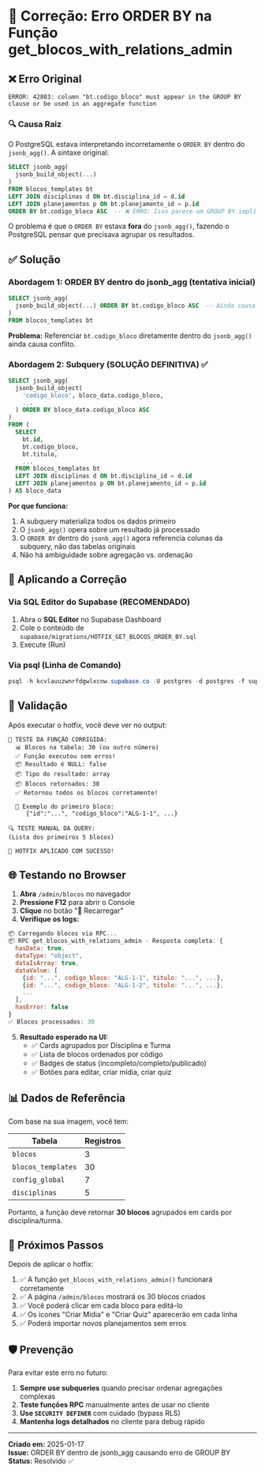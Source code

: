 # 🔧 Correção: Erro ORDER BY na Função get_blocos_with_relations_admin

## ❌ Erro Original

```
ERROR: 42803: column "bt.codigo_bloco" must appear in the GROUP BY clause or be used in an aggregate function
```

### 🔍 Causa Raiz

O PostgreSQL estava interpretando incorretamente o `ORDER BY` dentro do `jsonb_agg()`. A sintaxe original:

```sql
SELECT jsonb_agg(
  jsonb_build_object(...)
)
FROM blocos_templates bt
LEFT JOIN disciplinas d ON bt.disciplina_id = d.id
LEFT JOIN planejamentos p ON bt.planejamento_id = p.id
ORDER BY bt.codigo_bloco ASC  -- ❌ ERRO: Isso parece um GROUP BY implícito
```

O problema é que o `ORDER BY` estava **fora** do `jsonb_agg()`, fazendo o PostgreSQL pensar que precisava agrupar os resultados.

## ✅ Solução

### Abordagem 1: ORDER BY dentro do jsonb_agg (tentativa inicial)
```sql
SELECT jsonb_agg(
  jsonb_build_object(...) ORDER BY bt.codigo_bloco ASC  -- Ainda causa erro
)
FROM blocos_templates bt
```

**Problema:** Referenciar `bt.codigo_bloco` diretamente dentro do `jsonb_agg()` ainda causa conflito.

### Abordagem 2: Subquery (SOLUÇÃO DEFINITIVA) ✅

```sql
SELECT jsonb_agg(
  jsonb_build_object(
    'codigo_bloco', bloco_data.codigo_bloco,
    ...
  ) ORDER BY bloco_data.codigo_bloco ASC
) 
FROM (
  SELECT 
    bt.id,
    bt.codigo_bloco,
    bt.titulo,
    ...
  FROM blocos_templates bt
  LEFT JOIN disciplinas d ON bt.disciplina_id = d.id
  LEFT JOIN planejamentos p ON bt.planejamento_id = p.id
) AS bloco_data
```

**Por que funciona:**
1. A subquery materializa todos os dados primeiro
2. O `jsonb_agg()` opera sobre um resultado já processado
3. O `ORDER BY` dentro do `jsonb_agg()` agora referencia colunas da subquery, não das tabelas originais
4. Não há ambiguidade sobre agregação vs. ordenação

## 🚀 Aplicando a Correção

### Via SQL Editor do Supabase (RECOMENDADO)

1. Abra o **SQL Editor** no Supabase Dashboard
2. Cole o conteúdo de `supabase/migrations/HOTFIX_GET_BLOCOS_ORDER_BY.sql`
3. Execute (Run)

### Via psql (Linha de Comando)

```powershell
psql -h kcvlauuzwnrfdgwlxcnw.supabase.co -U postgres -d postgres -f supabase/migrations/HOTFIX_GET_BLOCOS_ORDER_BY.sql
```

## 🧪 Validação

Após executar o hotfix, você deve ver no output:

```
🧪 TESTE DA FUNÇÃO CORRIGIDA:
  📊 Blocos na tabela: 30 (ou outro número)
  ✅ Função executou sem erros!
  📦 Resultado é NULL: false
  📦 Tipo do resultado: array
  📦 Blocos retornados: 30
  ✅ Retornou todos os blocos corretamente!
  
  📄 Exemplo do primeiro bloco:
     {"id":"...", "codigo_bloco":"ALG-1-1", ...}

🔍 TESTE MANUAL DA QUERY:
(Lista dos primeiros 5 blocos)

🎉 HOTFIX APLICADO COM SUCESSO!
```

## 🌐 Testando no Browser

1. **Abra** `/admin/blocos` no navegador
2. **Pressione F12** para abrir o Console
3. **Clique** no botão "🔄 Recarregar"
4. **Verifique os logs:**

```javascript
📦 Carregando blocos via RPC...
📦 RPC get_blocos_with_relations_admin - Resposta completa: {
  hasData: true,
  dataType: "object",
  dataIsArray: true,
  dataValue: [
    {id: "...", codigo_bloco: "ALG-1-1", titulo: "...", ...},
    {id: "...", codigo_bloco: "ALG-1-2", titulo: "...", ...},
    ...
  ],
  hasError: false
}
✅ Blocos processados: 30
```

5. **Resultado esperado na UI:**
   - ✅ Cards agrupados por Disciplina e Turma
   - ✅ Lista de blocos ordenados por código
   - ✅ Badges de status (incompleto/completo/publicado)
   - ✅ Botões para editar, criar mídia, criar quiz

## 📊 Dados de Referência

Com base na sua imagem, você tem:

| Tabela | Registros |
|--------|-----------|
| `blocos` | 3 |
| `blocos_templates` | 30 |
| `config_global` | 7 |
| `disciplinas` | 5 |

Portanto, a função deve retornar **30 blocos** agrupados em cards por disciplina/turma.

## 🔄 Próximos Passos

Depois de aplicar o hotfix:

1. ✅ A função `get_blocos_with_relations_admin()` funcionará corretamente
2. ✅ A página `/admin/blocos` mostrará os 30 blocos criados
3. ✅ Você poderá clicar em cada bloco para editá-lo
4. ✅ Os ícones "Criar Mídia" e "Criar Quiz" aparecerão em cada linha
5. ✅ Poderá importar novos planejamentos sem erros

## 🛡️ Prevenção

Para evitar este erro no futuro:

1. **Sempre use subqueries** quando precisar ordenar agregações complexas
2. **Teste funções RPC** manualmente antes de usar no cliente
3. **Use `SECURITY DEFINER`** com cuidado (bypass RLS)
4. **Mantenha logs detalhados** no cliente para debug rápido

---

**Criado em:** 2025-01-17  
**Issue:** ORDER BY dentro de jsonb_agg causando erro de GROUP BY  
**Status:** Resolvido ✅








